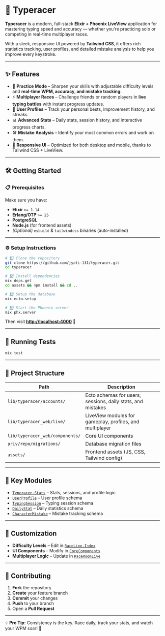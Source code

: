 # 🚀 Typeracer

**Typeracer** is a modern, full-stack **Elixir + Phoenix LiveView** application for mastering typing speed and accuracy — whether you're practicing solo or competing in real-time multiplayer races.  

With a sleek, responsive UI powered by **Tailwind CSS**, it offers rich statistics tracking, user profiles, and detailed mistake analysis to help you improve every keystroke.  

---

## ✨ Features

- 🎯 **Practice Mode** – Sharpen your skills with adjustable difficulty levels and **real-time WPM, accuracy, and mistake tracking**.  
- ⚡ **Multiplayer Races** – Challenge friends or random players in **live typing battles** with instant progress updates.  
- 👤 **User Profiles** – Track your personal bests, improvement history, and streaks.  
- 📊 **Advanced Stats** – Daily stats, session history, and interactive progress charts.  
- 🛠 **Mistake Analysis** – Identify your most common errors and work on them.  
- 📱 **Responsive UI** – Optimized for both desktop and mobile, thanks to Tailwind CSS + LiveView.

---

## 🛠 Getting Started

### 📋 Prerequisites

Make sure you have:

- **Elixir** `>= 1.14`
- **Erlang/OTP** `>= 25`
- **PostgreSQL**
- **Node.js** (for frontend assets)
- *(Optional)* `esbuild` & `tailwindcss` binaries (auto-installed)

---

### ⚙️ Setup Instructions

```sh
# 1️⃣ Clone the repository
git clone https://github.com/jyoti-131/typeracer.git
cd typeracer

# 2️⃣ Install dependencies
mix deps.get
cd assets && npm install && cd ..

# 3️⃣ Setup the database
mix ecto.setup

# 4️⃣ Start the Phoenix server
mix phx.server
```

Then visit **[http://localhost:4000](http://localhost:4000)** 🚀  

---

## 🧪 Running Tests

```sh
mix test
```

---

## 📂 Project Structure

| Path | Description |
|------|-------------|
| `lib/typeracer/accounts/` | Ecto schemas for users, sessions, daily stats, and mistakes |
| `lib/typeracer_web/live/` | LiveView modules for gameplay, profiles, and multiplayer |
| `lib/typeracer_web/components/` | Core UI components |
| `priv/repo/migrations/` | Database migration files |
| `assets/` | Frontend assets (JS, CSS, Tailwind config) |

---

## 🔑 Key Modules

- [`Typeracer.Stats`](lib/typeracer/stats.ex) – Stats, sessions, and profile logic  
- [`UserProfile`](lib/typeracer/accounts/user_profile.ex) – User profile schema  
- [`TypingSession`](lib/typeracer/accounts/typing_session.ex) – Typing session schema  
- [`DailyStat`](lib/typeracer/accounts/daily_stat.ex) – Daily statistics schema  
- [`CharacterMistake`](lib/typeracer/accounts/character_mistake.ex) – Mistake tracking schema  

---

## 🎨 Customization

- **Difficulty Levels** – Edit in [`RaceLive.Index`](lib/typeracer_web/live/game_live/index.ex)  
- **UI Components** – Modify in [`CoreComponents`](lib/typeracer_web/components/core_components.ex)  
- **Multiplayer Logic** – Update in [`RaceRoomLive`](lib/typeracer_web/live/game_live/race_room_live.ex)  

---

## 🤝 Contributing

1. **Fork** the repository  
2. **Create** your feature branch  
3. **Commit** your changes  
4. **Push** to your branch  
5. Open a **Pull Request**

---

💡 **Pro Tip:** Consistency is the key. Race daily, track your stats, and watch your WPM soar! 🚀  
